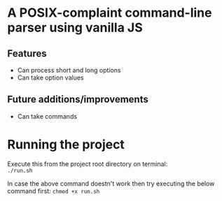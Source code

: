 # A POSIX-complaint command-line parser using vanilla JS

## Features

- Can process short and long options
- Can take option values

## Future additions/improvements

- Can take commands

# Running the project

Execute this from the project root directory on terminal:  
`./run.sh`

In case the above command doestn't work then try executing the below command first:
`chmod +x run.sh`
